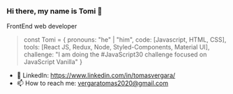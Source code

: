 ### Hi there, my name is Tomi 👋

FrontEnd web developer 


>const Tomi = {
>  pronouns: "he" | "him",
>  code: [Javascript, HTML, CSS],
>  tools: [React JS, Redux, Node, Styled-Components, Material UI],
>  challenge: "I am doing the #JavaScript30 challenge focused on JavaScript Vanilla"
>}


- 👀 LinkedIn: https://www.linkedin.com/in/tomasvergara/
- 📫 How to reach me: vergaratomas2020@gmail.com

